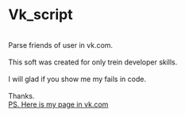 # Vk_script
<br> Parse friends of user in vk.com. <br/>
<br> This soft was created for only trein developer skills. <br/>
<br>I will glad if you show me my fails in code. <br/> 
<br> Thanks. <br/>
[PS. Here is my page in vk.com](https://vk.com/shzfrnia)
